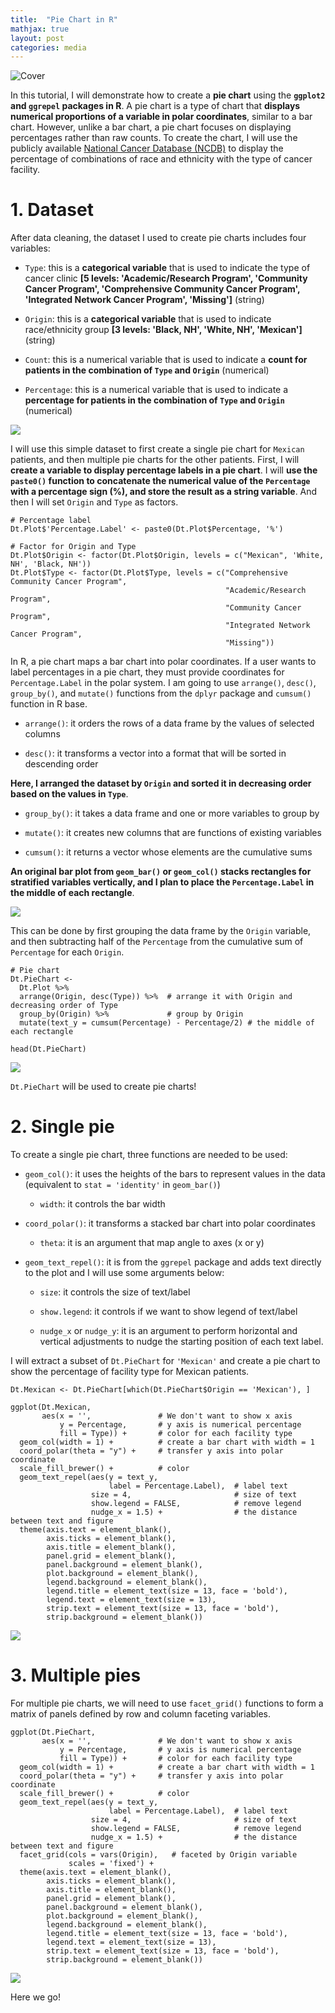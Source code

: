 ```yaml
---
title:  "Pie Chart in R"
mathjax: true
layout: post
categories: media
---
```


![Cover](https://raw.githubusercontent.com/YzwIsALaity/Pie-Chart-In-R/main/Multiple%20Pie%20Chart.png)



In this tutorial, I will demonstrate how to create a __pie chart__ using the __`ggplot2` and `ggrepel` packages in R__. A pie chart is a type of chart that __displays numerical proportions of a variable in polar coordinates__, similar to a bar chart. However, unlike a bar chart, a pie chart focuses on displaying percentages rather than raw counts. To create the chart, I will use the publicly available [National Cancer Database (NCDB)](https://www.facs.org/quality-programs/cancer-programs/national-cancer-database/) to display the percentage of combinations of race and ethnicity with the type of cancer facility.

# 1. Dataset
After data cleaning, the dataset I used to create pie charts includes four variables:

- `Type`: this is a __categorical variable__ that is used to indicate the type of cancer clinic __[5 levels: 'Academic/Research Program', 'Community Cancer Program', 'Comprehensive Community Cancer Program', 'Integrated Network Cancer Program', 'Missing']__ (string)

- `Origin`: this is a __categorical variable__ that is used to indicate race/ethnicity group __[3 levels: 'Black, NH', 'White, NH', 'Mexican']__ (string)

- `Count`: this is a numerical variable that is used to indicate a __count for patients in the combination of `Type` and `Origin`__ (numerical)

- `Percentage`: this is a numerical variable that is used to indicate a __percentage for patients in the combination of `Type` and `Origin`__ (numerical)

![](https://raw.githubusercontent.com/YzwIsALaity/Pie-Chart-In-R/main/Dataset%201.png)

I will use this simple dataset to first create a single pie chart for `Mexican` patients, and then multiple pie charts for the other patients. First, I will __create a variable to display percentage labels in a pie chart__. I will __use the `paste0()` function to concatenate the numerical value of the `Percentage` with a percentage sign (%), and store the result as a string variable__. And then I will set `Origin` and `Type` as factors.

```{r}
# Percentage label
Dt.Plot$'Percentage.Label' <- paste0(Dt.Plot$Percentage, '%')

# Factor for Origin and Type
Dt.Plot$Origin <- factor(Dt.Plot$Origin, levels = c("Mexican", 'White, NH', 'Black, NH'))
Dt.Plot$Type <- factor(Dt.Plot$Type, levels = c("Comprehensive Community Cancer Program",
                                                "Academic/Research Program", 
                                                "Community Cancer Program", 
                                                "Integrated Network Cancer Program", 
                                                "Missing"))
```

In R, a pie chart maps a bar chart into polar coordinates. If a user wants to label percentages in a pie chart, they must provide coordinates for `Percentage.Label` in the polar system. I am going to use `arrange()`, `desc()`, `group_by()`, and `mutate()` functions from the `dplyr` package and `cumsum()` function in R base.

- `arrange()`: it orders the rows of a data frame by the values of selected columns

- `desc()`: it transforms a vector into a format that will be sorted in descending order

__Here, I arranged the dataset by `Origin` and sorted it in decreasing order based on the values in `Type`__.
 
- `group_by()`: it takes a data frame and one or more variables to group by

- `mutate()`: it creates new columns that are functions of existing variables

- `cumsum()`: it returns a vector whose elements are the cumulative sums 

__An original bar plot from `geom_bar()` or `geom_col()` stacks rectangles for stratified variables vertically, and I plan to place the `Percentage.Label` in the middle of each rectangle__. 

![](https://raw.githubusercontent.com/YzwIsALaity/Pie-Chart-In-R/main/Bar%20Chart.png)

This can be done by first grouping the data frame by the `Origin` variable, and then subtracting half of the `Percentage` from the cumulative sum of `Percentage` for each `Origin`.

```{r}
# Pie chart
Dt.PieChart <- 
  Dt.Plot %>% 
  arrange(Origin, desc(Type)) %>%  # arrange it with Origin and decreasing order of Type
  group_by(Origin) %>%             # group by Origin
  mutate(text_y = cumsum(Percentage) - Percentage/2) # the middle of each rectangle

head(Dt.PieChart)
```

![](https://raw.githubusercontent.com/YzwIsALaity/Pie-Chart-In-R/main/Dataset%202.png)

`Dt.PieChart` will be used to create pie charts!

# 2. Single pie
To create a single pie chart, three functions are needed to be used:

- `geom_col()`: it uses the heights of the bars to represent values in the data (equivalent to `stat = 'identity'` in `geom_bar()`)

  + `width`: it controls the bar width

- `coord_polar()`: it transforms a stacked bar chart into polar coordinates

  + `theta`: it is an argument that map angle to axes (x or y)

- `geom_text_repel()`: it is from the `ggrepel` package and adds text directly to the plot and I will use some arguments below:

  + `size`: it controls the size of text/label
  
  + `show.legend`: it controls if we want to show legend of text/label

  + `nudge_x` or `nudge_y`: it is an argument to perform horizontal and vertical adjustments to nudge the starting position of each text label.

I will extract a subset of `Dt.PieChart` for `'Mexican'` and create a pie chart to show the percentage of facility type for Mexican patients.

```{r}
Dt.Mexican <- Dt.PieChart[which(Dt.PieChart$Origin == 'Mexican'), ]

ggplot(Dt.Mexican, 
       aes(x = '',               # We don't want to show x axis
           y = Percentage,       # y axis is numerical percentage
           fill = Type)) +       # color for each facility type
  geom_col(width = 1) +          # create a bar chart with width = 1
  coord_polar(theta = "y") +     # transfer y axis into polar coordinate
  scale_fill_brewer() +          # color 
  geom_text_repel(aes(y = text_y, 
                      label = Percentage.Label),  # label text
                  size = 4,                       # size of text
                  show.legend = FALSE,            # remove legend
                  nudge_x = 1.5) +                # the distance between text and figure
  theme(axis.text = element_blank(),
        axis.ticks = element_blank(),
        axis.title = element_blank(),
        panel.grid = element_blank(),
        panel.background = element_blank(),
        plot.background = element_blank(),
        legend.background = element_blank(),
        legend.title = element_text(size = 13, face = 'bold'), 
        legend.text = element_text(size = 13),
        strip.text = element_text(size = 13, face = 'bold'),      
        strip.background = element_blank())
```

![](https://raw.githubusercontent.com/YzwIsALaity/Pie-Chart-In-R/main/Single%20Pie%20Chart.png)

# 3. Multiple pies
For multiple pie charts, we will need to use `facet_grid()` functions to form a matrix of panels defined by row and column faceting variables.

```{r}
ggplot(Dt.PieChart, 
       aes(x = '',               # We don't want to show x axis
           y = Percentage,       # y axis is numerical percentage
           fill = Type)) +       # color for each facility type
  geom_col(width = 1) +          # create a bar chart with width = 1
  coord_polar(theta = "y") +     # transfer y axis into polar coordinate
  scale_fill_brewer() +          # color 
  geom_text_repel(aes(y = text_y, 
                      label = Percentage.Label),  # label text
                  size = 4,                       # size of text
                  show.legend = FALSE,            # remove legend
                  nudge_x = 1.5) +                # the distance between text and figure
  facet_grid(cols = vars(Origin),   # faceted by Origin variable
             scales = 'fixed') + 
  theme(axis.text = element_blank(),
        axis.ticks = element_blank(),
        axis.title = element_blank(),
        panel.grid = element_blank(),
        panel.background = element_blank(),
        plot.background = element_blank(),
        legend.background = element_blank(),
        legend.title = element_text(size = 13, face = 'bold'), 
        legend.text = element_text(size = 13),
        strip.text = element_text(size = 13, face = 'bold'),      
        strip.background = element_blank())

```

![](https://raw.githubusercontent.com/YzwIsALaity/Pie-Chart-In-R/main/Multiple%20Pie%20Chart.png)

Here we go!
